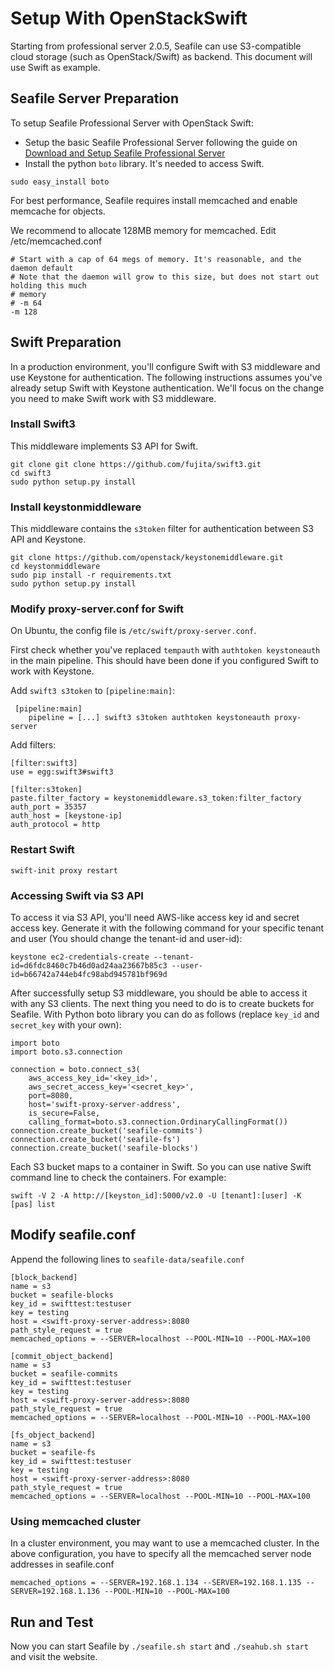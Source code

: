 # Setup With OpenStackSwift
Starting from professional server 2.0.5, Seafile can use S3-compatible cloud storage (such as OpenStack/Swift) as backend. This document will use Swift as example.

## Seafile Server Preparation

To setup Seafile Professional Server with OpenStack Swift:

- Setup the basic Seafile Professional Server following the guide on [Download and Setup Seafile Professional Server](download_and_setup_seafile_professional_server.md)
- Install the python `boto` library. It's needed to access Swift.
```
sudo easy_install boto
```

For best performance, Seafile requires install memcached and enable memcache for objects. 

We recommend to allocate 128MB memory for memcached. Edit /etc/memcached.conf

```
# Start with a cap of 64 megs of memory. It's reasonable, and the daemon default
# Note that the daemon will grow to this size, but does not start out holding this much
# memory
# -m 64
-m 128
```

## Swift Preparation

In a production environment, you'll configure Swift with S3 middleware and use Keystone for authentication. The following instructions assumes you've already setup Swift with Keystone authentication. We'll focus on the change you need to make Swift work with S3 middleware.

### Install Swift3

This middleware implements S3 API for Swift.

```
git clone git clone https://github.com/fujita/swift3.git
cd swift3
sudo python setup.py install
```

### Install keystonmiddleware

This middleware contains the `s3token` filter for authentication between S3 API and Keystone.

```
git clone https://github.com/openstack/keystonemiddleware.git
cd keystonmiddleware
sudo pip install -r requirements.txt
sudo python setup.py install
```

### Modify proxy-server.conf for Swift

On Ubuntu, the config file is `/etc/swift/proxy-server.conf`.

First check whether you've replaced `tempauth` with `authtoken keystoneauth` in the main pipeline. This should have been done if you configured Swift to work with Keystone.

Add `swift3 s3token` to `[pipeline:main]`:

```
 [pipeline:main]
    pipeline = [...] swift3 s3token authtoken keystoneauth proxy-server
```

Add filters:

```
[filter:swift3]  
use = egg:swift3#swift3

[filter:s3token]  
paste.filter_factory = keystonemiddleware.s3_token:filter_factory  
auth_port = 35357  
auth_host = [keystone-ip]  
auth_protocol = http  
```

### Restart Swift

```
swift-init proxy restart
```

### Accessing Swift via S3 API

To access it via S3 API, you'll need AWS-like access key id and secret access key. Generate it with the following command for your specific tenant and user (You should change the tenant-id and user-id):

```
keystone ec2-credentials-create --tenant-id=d6fdc8460c7b46d0ad24aa23667b85c3 --user-id=b66742a744eb4fc98abd945781bf969d
```

After successfully setup S3 middleware, you should be able to access it with any S3 clients. The next thing you need to do is to create buckets for Seafile. With Python boto library you can do as follows (replace `key_id` and `secret_key` with your own):

```
import boto
import boto.s3.connection

connection = boto.connect_s3(
    aws_access_key_id='<key_id>',
    aws_secret_access_key='<secret_key>',
    port=8080,
    host='swift-proxy-server-address',
    is_secure=False,
    calling_format=boto.s3.connection.OrdinaryCallingFormat())
connection.create_bucket('seafile-commits')
connection.create_bucket('seafile-fs')
connection.create_bucket('seafile-blocks')
```

Each S3 bucket maps to a container in Swift. So you can use native Swift command line to check the containers. For example:

```
swift -V 2 -A http://[keyston_id]:5000/v2.0 -U [tenant]:[user] -K [pas] list
```

## Modify seafile.conf

Append the following lines to `seafile-data/seafile.conf`

```
[block_backend]
name = s3
bucket = seafile-blocks
key_id = swifttest:testuser
key = testing
host = <swift-proxy-server-address>:8080
path_style_request = true
memcached_options = --SERVER=localhost --POOL-MIN=10 --POOL-MAX=100

[commit_object_backend]
name = s3
bucket = seafile-commits
key_id = swifttest:testuser
key = testing
host = <swift-proxy-server-address>:8080
path_style_request = true
memcached_options = --SERVER=localhost --POOL-MIN=10 --POOL-MAX=100

[fs_object_backend]
name = s3
bucket = seafile-fs
key_id = swifttest:testuser
key = testing
host = <swift-proxy-server-address>:8080
path_style_request = true
memcached_options = --SERVER=localhost --POOL-MIN=10 --POOL-MAX=100
```

### Using memcached cluster

In a cluster environment, you may want to use a memcached cluster. In the above configuration, you have to specify all the memcached server node addresses in seafile.conf

```
memcached_options = --SERVER=192.168.1.134 --SERVER=192.168.1.135 --SERVER=192.168.1.136 --POOL-MIN=10 --POOL-MAX=100
```

## Run and Test ##

Now you can start Seafile by `./seafile.sh start` and `./seahub.sh start` and visit the website.
